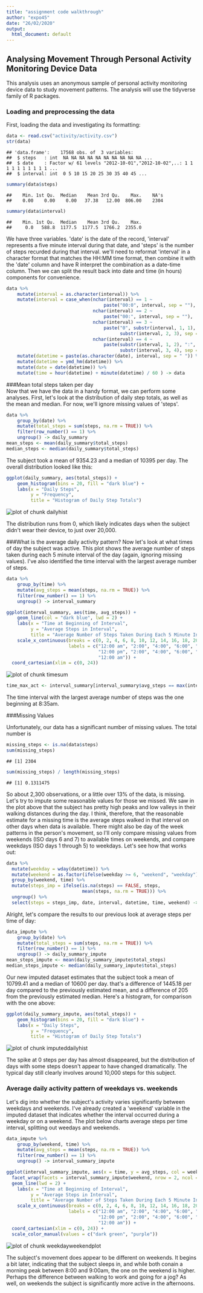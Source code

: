 ```yaml
---
title: "assignment code walkthrough"
author: "expo45"
date: "26/02/2020"
output:
  html_document: default
---
```






## Analysing Movement Through Personal Activity Monitoring Device Data

This analysis uses an anonymous sample of personal activity monitoring device data to study movement patterns. The analysis will use the tidyverse family of R packages.

### Loading and preprocessing the data  
First, loading the data and investigating its formatting: 

```r
data <- read.csv("activity/activity.csv")
str(data)
```

```
## 'data.frame':	17568 obs. of  3 variables:
##  $ steps   : int  NA NA NA NA NA NA NA NA NA NA ...
##  $ date    : Factor w/ 61 levels "2012-10-01","2012-10-02",..: 1 1 1 1 1 1 1 1 1 1 ...
##  $ interval: int  0 5 10 15 20 25 30 35 40 45 ...
```

```r
summary(data$steps)
```

```
##    Min. 1st Qu.  Median    Mean 3rd Qu.    Max.    NA's 
##    0.00    0.00    0.00   37.38   12.00  806.00    2304
```

```r
summary(data$interval)
```

```
##    Min. 1st Qu.  Median    Mean 3rd Qu.    Max. 
##     0.0   588.8  1177.5  1177.5  1766.2  2355.0
```

We have three variables. 'date' is the date of the record, 'interval' represents a five minute interval during that date, and 'steps' is the number of steps recurded during that interval. we'll need to reformat 'interval' in a character format that matches the HH:MM time format, then combine it with the 'date' column and have R interpret the combination as a date-time column. Then we can split the result back into date and time (in hours) components for convenience.

```r
data %>% 
    mutate(interval = as.character(interval)) %>%
    mutate(interval = case_when(nchar(interval) == 1 ~
                                    paste("00:0", interval, sep = ""),
                                nchar(interval) == 2 ~
                                    paste("00:", interval, sep = ""),
                                nchar(interval) == 3 ~
                                    paste("0", substr(interval, 1, 1), ":", 
                                          substr(interval, 2, 3), sep = ""),
                                nchar(interval) == 4 ~
                                    paste(substr(interval, 1, 2), ":",
                                          substr(interval, 3, 4), sep = ""))) %>%
    mutate(datetime = paste(as.character(date), interval, sep = " ")) %>%
    mutate(datetime = ymd_hm(datetime)) %>%
    mutate(date = date(datetime)) %>%
    mutate(time = hour(datetime) + minute(datetime) / 60 ) -> data
```

###Mean total steps taken per day  
Now that we have the data in a handy format, we can perform some analyses. First, let's look at the distribution of daily step totals, as well as the mean and median. For now, we'll ignore missing values of 'steps'.

```r
data %>%
    group_by(date) %>%
    mutate(total_steps = sum(steps, na.rm = TRUE)) %>%
    filter(row_number() == 1) %>%
    ungroup() -> daily_summary
mean_steps <- mean(daily_summary$total_steps)
median_steps <- median(daily_summary$total_steps)
```

The subject took a mean of 9354.23 and a median of 10395 per day. The overall distribution looked like this: 

```r
ggplot(daily_summary, aes(total_steps)) +
    geom_histogram(bins = 20, fill = "dark blue") +
    labs(x = "Daily Steps",
         y = "Frequency",
         title = "Histogram of Daily Step Totals")
```

![plot of chunk dailyhist](figure/dailyhist-1.png)

The distribution runs from 0, which likely indicates days when the subject didn't wear their device, to just over 20,000.  

###What is the average daily activity pattern?
Now let's look at what times of day the subject was active. This plot shows the average number of steps taken during each 5 minute interval of the day (again, ignoring missing values). I've also identified the time interval with the largest average number of steps.  

```r
data %>%
    group_by(time) %>%
    mutate(avg_steps = mean(steps, na.rm = TRUE)) %>%
    filter(row_number() == 1) %>%
    ungroup() -> interval_summary

ggplot(interval_summary, aes(time, avg_steps)) +
    geom_line(col = "dark blue", lwd = 2) +
    labs(x = "Time at Beginning of Interval",
         y = "Average Steps in Interval",
         title = "Average Number of Steps Taken During Each 5 Minute Interval of the Day") +
    scale_x_continuous(breaks = c(0, 2, 4, 6, 8, 10, 12, 14, 16, 18, 20, 22, 24),
                       labels = c("12:00 am", "2:00", "4:00", "6:00", "8:00", "10:00",
                                  "12:00 pm", "2:00", "4:00", "6:00", "8:00", "10:00",
                                  "12:00 am")) +
  coord_cartesian(xlim = c(0, 24))
```

![plot of chunk timesum](figure/timesum-1.png)

```r
time_max_act <- interval_summary[interval_summary$avg_steps == max(interval_summary$avg_steps),]
```

The time interval with the largest average number of steps was the one beginning at 8:35am. 

###Missing Values  

Unfortunately, our data has a significant number of missing values. The total number is 

```r
missing_steps <- is.na(data$steps)
sum(missing_steps)
```

```
## [1] 2304
```

```r
sum(missing_steps) / length(missing_steps)
```

```
## [1] 0.1311475
```

So about 2,300 observations, or a little over 13% of the data, is missing. Let's try to impute some reasonable values for those we missed. We saw in the plot above that the subject has pretty high peaks and low valleys in their walking distances during the day. I think, therefore, that the reasonable estimate for a missing time is the average steps walked in that interval on other days when data is available. There might also be day of the week patterns in the person's movement, so I'll only compare missing values from weekends (ISO days 6 and 7) to available times on weekends, and compare weekdays (ISO days 1 through 5) to weekdays. Let's see how that works out: 

```r
data %>%
  mutate(weekday = wday(datetime)) %>%
  mutate(weekend = as.factor(ifelse(weekday >= 6, "weekend", "weekday"))) %>%
  group_by(weekend, time) %>%
  mutate(steps_imp = ifelse(is.na(steps) == FALSE, steps, 
                            mean(steps, na.rm = TRUE))) %>%
  ungroup() %>%
  select(steps = steps_imp, date, interval, datetime, time, weekend) -> data_impute
```

Alright, let's compare the results to our previous look at average steps per time of day: 

```r
data_impute %>%
    group_by(date) %>%
    mutate(total_steps = sum(steps, na.rm = TRUE)) %>%
    filter(row_number() == 1) %>%
    ungroup() -> daily_summary_impute
mean_steps_impute <- mean(daily_summary_impute$total_steps)
median_steps_impute <- median(daily_summary_impute$total_steps)
```

Our new imputed dataset estimates that the subject took a mean of 10799.41 and a median of 10600 per day. that's a difference of 1445.18 per day compared to the previously estimated mean, and a difference of 205 from the previously estimated median. Here's a histogram, for comparison with the one above:  

```r
ggplot(daily_summary_impute, aes(total_steps)) +
    geom_histogram(bins = 20, fill = "dark blue") +
    labs(x = "Daily Steps",
         y = "Frequency",
         title = "Histogram of Daily Step Totals")
```

![plot of chunk imputeddailyhist](figure/imputeddailyhist-1.png)

The spike at 0 steps per day has almost disappeared, but the distribution of days with some steps doesn't appear to have changed dramatically. The typical day still clearly involves around 10,000 steps for this subject. 

### Average daily activity pattern of weekdays vs. weekends  
Let's dig into whether the subject's activity varies significantly between weekdays and weekends. I've already created a 'weekend' variable in the imputed dataset that indicates whether the interval occurred during a weekday or on a weekend. The plot below charts average steps per time interval, splitting out weedays and weekends.

```r
data_impute %>%
    group_by(weekend, time) %>%
    mutate(avg_steps = mean(steps, na.rm = TRUE)) %>%
    filter(row_number() == 1) %>%
    ungroup() -> interval_summary_impute

ggplot(interval_summary_impute, aes(x = time, y = avg_steps, col = weekend)) +
  facet_wrap(facets = interval_summary_impute$weekend, nrow = 2, ncol = 1) +
  geom_line(lwd = 2) +
    labs(x = "Time at Beginning of Interval",
         y = "Average Steps in Interval",
         title = "Average Number of Steps Taken During Each 5 Minute Interval of the Day") +
    scale_x_continuous(breaks = c(0, 2, 4, 6, 8, 10, 12, 14, 16, 18, 20, 22, 24),
                       labels = c("12:00 am", "2:00", "4:00", "6:00", "8:00", "10:00",
                                  "12:00 pm", "2:00", "4:00", "6:00", "8:00", "10:00",
                                  "12:00 am")) +
  coord_cartesian(xlim = c(0, 24)) +
  scale_color_manual(values = c("dark green", "purple"))
```

![plot of chunk weekdayweekendplot](figure/weekdayweekendplot-1.png)

The subject's movement does appear to be different on weekends. It begins a bit later, indicating that the subject sleeps in, and while both conain a morning peak between 8:00 and 9:00am, the one on the weekend is higher. Perhaps the difference between walking to work and going for a jog? As well, on weekends the subject is significantly more active in the afternoons.
